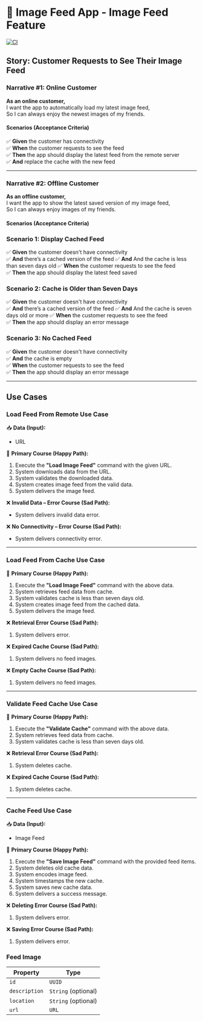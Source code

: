 # 📸 Image Feed App - Image Feed Feature  

[![CI](https://github.com/kuzeng/ImageFeedApp/actions/workflows/CI.yml/badge.svg)](https://github.com/kuzeng/ImageFeedApp/actions/workflows/CI.yml)

## **Story: Customer Requests to See Their Image Feed**  

### **Narrative #1: Online Customer**  
**As an online customer,**  
I want the app to automatically load my latest image feed,  
So I can always enjoy the newest images of my friends.  

#### **Scenarios (Acceptance Criteria)**  
✅ **Given** the customer has connectivity  
✅ **When** the customer requests to see the feed  
✅ **Then** the app should display the latest feed from the remote server  
✅ **And** replace the cache with the new feed  

---

### **Narrative #2: Offline Customer**  
**As an offline customer,**  
I want the app to show the latest saved version of my image feed,  
So I can always enjoy images of my friends.  

#### **Scenarios (Acceptance Criteria)**  

### **Scenario 1: Display Cached Feed**  
✅ **Given** the customer doesn't have connectivity  
✅ **And** there’s a cached version of the feed
✅ **And** And the cache is less than seven days old
✅ **When** the customer requests to see the feed  
✅ **Then** the app should display the latest feed saved  

### **Scenario 2: Cache is Older than Seven Days**  
✅ **Given** the customer doesn't have connectivity  
✅ **And** there’s a cached version of the feed
✅ **And** And the cache is seven days old or more
✅ **When** the customer requests to see the feed  
✅ **Then** the app should display an error message  

### **Scenario 3: No Cached Feed**  
✅ **Given** the customer doesn't have connectivity  
✅ **And** the cache is empty  
✅ **When** the customer requests to see the feed  
✅ **Then** the app should display an error message  

---

## **Use Cases**

### **Load Feed From Remote Use Case**  
📥 **Data (Input):**  
- URL  

🔹 **Primary Course (Happy Path):**  
1. Execute the **"Load Image Feed"** command with the given URL.  
2. System downloads data from the URL.  
3. System validates the downloaded data.  
4. System creates image feed from the valid data.  
5. System delivers the image feed.  

❌ **Invalid Data – Error Course (Sad Path):**  
- System delivers invalid data error.  

❌ **No Connectivity – Error Course (Sad Path):**  
- System delivers connectivity error.  

---

### **Load Feed From Cache Use Case**  

🔹 **Primary Course (Happy Path):**  
1. Execute the **"Load Image Feed"** command with the above data.  
2. System retrieves feed data from cache.
3. System validates cache is less than seven days old.  
4. System creates image feed from the cached data.  
5. System delivers the image feed.  

❌ **Retrieval Error Course (Sad Path):**  
1. System delivers error.

❌ **Expired Cache Course (Sad Path):**  
1. System delivers no feed images.

❌ **Empty Cache Course (Sad Path):**  
1. System delivers no feed images.  

---

### **Validate Feed Cache Use Case**  

🔹 **Primary Course (Happy Path):**  
1. Execute the **"Validate Cache"** command with the above data.  
2. System retrieves feed data from cache.
3. System validates cache is less than seven days old.  

❌ **Retrieval Error Course (Sad Path):**  
1. System deletes cache.

❌ **Expired Cache Course (Sad Path):**  
1. System deletes cache.

---

### **Cache Feed Use Case**  
📥 **Data (Input):**  
- Image Feed  

🔹 **Primary Course (Happy Path):**  
1. Execute the **"Save Image Feed"** command with the provided feed items.  
2. System deletes old cache data.
3. System encodes image feed.  
4. System timestamps the new cache.  
5. System saves new cache data.
6. System delivers a success message.  

❌ **Deleting Error Course (Sad Path):**  
1. System delivers error.

❌ **Saving Error Course (Sad Path):**  
1. System delivers error.

### Feed Image

| Property        | Type                |
|-----------------|---------------------|
| `id`            | `UUID`              |
| `description`   | `String` (optional) |
| `location`      | `String` (optional) |
| `url`           | `URL`               |


